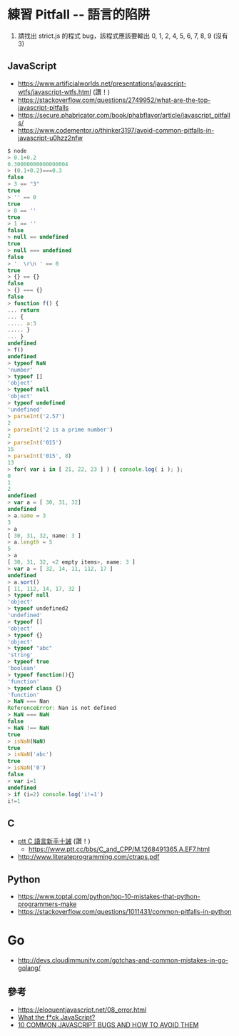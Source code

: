 # 練習 Pitfall -- 語言的陷阱

1. 請找出 strict.js 的程式 bug，該程式應該要輸出 0, 1, 2, 4, 5, 6, 7, 8, 9 (沒有 3)

## JavaScript

* https://www.artificialworlds.net/presentations/javascript-wtfs/javascript-wtfs.html (讚！)
* https://stackoverflow.com/questions/2749952/what-are-the-top-javascript-pitfalls
* https://secure.phabricator.com/book/phabflavor/article/javascript_pitfalls/
* https://www.codementor.io/thinker3197/avoid-common-pitfalls-in-javascript-u0hzz2nfw

```js
$ node
> 0.1+0.2
0.30000000000000004
> (0.1+0.2)===0.3
false
> 3 == "3"
true
> '' == 0
true
> 0 == ''
true
> 1 == ''
false
> null == undefined
true
> null === undefined
false
> '  \r\n ' == 0
true
> {} == {}
false
> {} === {}
false
> function f() {
... return
... {
..... a:3
..... }
... }
undefined
> f()
undefined
> typeof NaN
'number'
> typeof []
'object'
> typeof null
'object'
> typeof undefined
'undefined'
> parseInt('2.57')
2
> parseInt('2 is a prime number')
2
> parseInt('015')
15
> parseInt('015', 8)
13
> for( var i in [ 21, 22, 23 ] ) { console.log( i ); };
0
1
2
undefined
> var a = [ 30, 31, 32]
undefined
> a.name = 3
3
> a
[ 30, 31, 32, name: 3 ]
> a.length = 5
5
> a
[ 30, 31, 32, <2 empty items>, name: 3 ]
> var a = [ 32, 14, 11, 112, 17 ]
undefined
> a.sort()
[ 11, 112, 14, 17, 32 ]
> typeof null
'object'
> typeof undefined2
'undefined'
> typeof []
'object'
> typeof {}
'object'
> typeof "abc"
'string'
> typeof true
'boolean'
> typeof function(){}
'function'
> typeof class {}
'function'
> NaN === Nan
ReferenceError: Nan is not defined
> NaN === NaN
false
> NaN !== NaN
true
> isNaN(NaN)
true
> isNaN('abc')
true
> isNaN('0')
false
> var i=1
undefined
> if (i=2) console.log('i!=1')
i!=1
```


## C

* [ptt C 語言新手十誡](http://dangerlover9403.pixnet.net/blog/post/193048854-%5B%E5%88%86%E4%BA%AB%5D-ptt-c-%E8%AA%9E%E8%A8%80%E6%96%B0%E6%89%8B%E5%8D%81%E8%AA%A1) (讚！)
  * https://www.ptt.cc/bbs/C_and_CPP/M.1268491365.A.EF7.html
* http://www.literateprogramming.com/ctraps.pdf



## Python

* https://www.toptal.com/python/top-10-mistakes-that-python-programmers-make
* https://stackoverflow.com/questions/1011431/common-pitfalls-in-python

# Go

* http://devs.cloudimmunity.com/gotchas-and-common-mistakes-in-go-golang/

## 參考
* https://eloquentjavascript.net/08_error.html
* [What the f*ck JavaScript?](https://github.com/denysdovhan/wtfjs/blob/master/README-zh-cn.md)
* [10 COMMON JAVASCRIPT BUGS AND HOW TO AVOID THEM](https://www.dummies.com/web-design-development/javascript/10-common-javascript-bugs-and-how-to-avoid-them/)